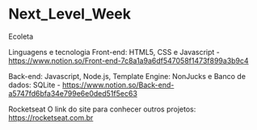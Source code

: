 # Next_Level_Week
Ecoleta

Linguagens e tecnologia
Front-end: HTML5, CSS e Javascript - https://www.notion.so/Front-end-7c8a1a9a6df547058f1473f899a3b9c4

Back-end: Javascript, Node.js, Template Engine: NonJucks e Banco de dados: SQLite - https://www.notion.so/Back-end-a5747fd6bfa34e799e6e0ded51f5ec63

Rocketseat
O link do site para conhecer outros projetos: https://rocketseat.com.br


